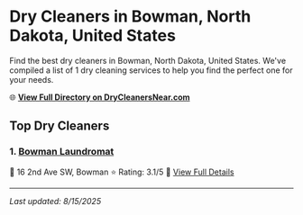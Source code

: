 # Dry Cleaners in Bowman, North Dakota, United States

Find the best dry cleaners in Bowman, North Dakota, United States. We've compiled a list of 1 dry cleaning services to help you find the perfect one for your needs.

🌐 **[View Full Directory on DryCleanersNear.com](https://drycleanersnear.com/city/US/North%20Dakota/Bowman)**

## Top Dry Cleaners

### 1. [Bowman Laundromat](https://drycleanersnear.com/dryCleaner/6871c1a13db61190acb522c0/bowman-laundromat)
📍 16 2nd Ave SW, Bowman
⭐ Rating: 3.1/5
🔗 [View Full Details](https://drycleanersnear.com/dryCleaner/6871c1a13db61190acb522c0/bowman-laundromat)


---

*Last updated: 8/15/2025*
